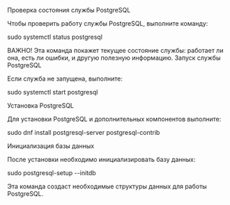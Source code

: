 Проверка состояния службы PostgreSQL

Чтобы проверить работу службы PostgreSQL, выполните команду:

sudo systemctl status postgresql

ВАЖНО! Эта команда покажет текущее состояние службы: работает ли она, есть ли ошибки, и другую полезную информацию.
Запуск службы PostgreSQL

Если служба не запущена, выполните:

sudo systemctl start postgresql

Установка PostgreSQL

Для установки PostgreSQL и дополнительных компонентов выполните:

sudo dnf install postgresql-server postgresql-contrib

Инициализация базы данных

После установки необходимо инициализировать базу данных:

sudo postgresql-setup --initdb

Эта команда создаст необходимые структуры данных для работы PostgreSQL.

